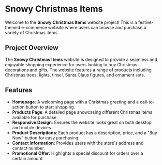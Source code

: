 # Snowy Christmas Items

Welcome to the **Snowy Christmas Items** website project! This is a festive-themed e-commerce website where users can browse and purchase a variety of Christmas items.

## Project Overview

The **Snowy Christmas Items** website is designed to provide a seamless and enjoyable shopping experience for users looking to buy Christmas decorations and gifts. The website features a range of products including Christmas trees, lights, tinsel, Santa Claus figures, and ornament sets.

## Features

- **Homepage**: A welcoming page with a Christmas greeting and a call-to-action button to start shopping.
- **Products Page**: A detailed page showcasing different Christmas items available for purchase.
- **Responsive Design**: Ensures the website looks great on both desktop and mobile devices.
- **Product Descriptions**: Each product has a description, price, and a "Buy Now" button for easy purchasing.
- **Contact Information**: Provides users with the store's address and contact number.
- **Promotional Offer**: Highlights a special discount for orders over a certain amount.


